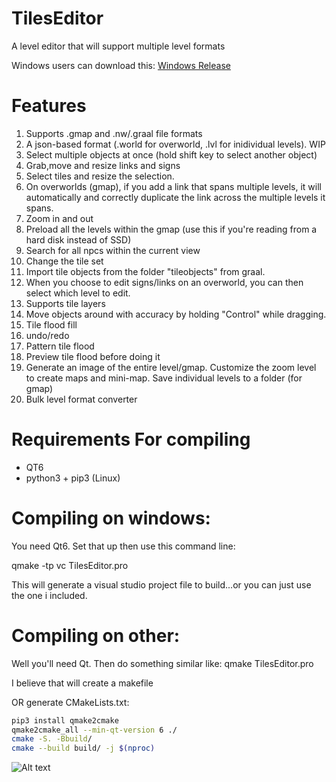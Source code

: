 # TilesEditor
A level editor that will support multiple level formats

Windows users can download this:
[Windows Release](https://github.com/lukegrahamSydney/TilesEditor/blob/main/release.zip)

# Features
1. Supports .gmap and .nw/.graal file formats
2. A json-based format (.world for overworld, .lvl for inidividual levels). WIP
3. Select multiple objects at once (hold shift key to select another object)
4. Grab,move and resize links and signs
5. Select tiles and resize the selection.
6. On overworlds (gmap), if you add a link that spans multiple levels, it will automatically and correctly duplicate the link across the multiple levels it spans.
7. Zoom in and out
8. Preload all the levels within the gmap (use this if you're reading from a hard disk instead of SSD)
9. Search for all npcs within the current view
10. Change the tile set
11. Import tile objects from the folder "tileobjects" from graal.
12. When you choose to edit signs/links on an overworld, you can then select which level to edit.
13. Supports tile layers
14. Move objects around with accuracy by holding "Control" while dragging.
15. Tile flood fill
16. undo/redo
17. Pattern tile flood
18. Preview tile flood before doing it
19. Generate an image of the entire level/gmap. Customize the zoom level to create maps and mini-map. Save individual levels to a folder (for gmap)
20. Bulk level format converter


# Requirements For compiling
* QT6
* python3 + pip3 (Linux)

# Compiling on windows:
You need Qt6. Set that up then use this command line:

qmake -tp vc TilesEditor.pro

This will generate a visual studio project file to build...or you can just use the one i included.

# Compiling on other:
Well you'll need Qt. Then do something similar like:
qmake TilesEditor.pro

I believe that will create a makefile

OR generate CMakeLists.txt:
```bash
pip3 install qmake2cmake
qmake2cmake_all --min-qt-version 6 ./
cmake -S. -Bbuild/
cmake --build build/ -j $(nproc)
```

![Alt text](https://user-images.githubusercontent.com/132313681/242452341-b0a0f8db-4527-443c-87ce-a3b7f9f1b085.png "Optional Title")
